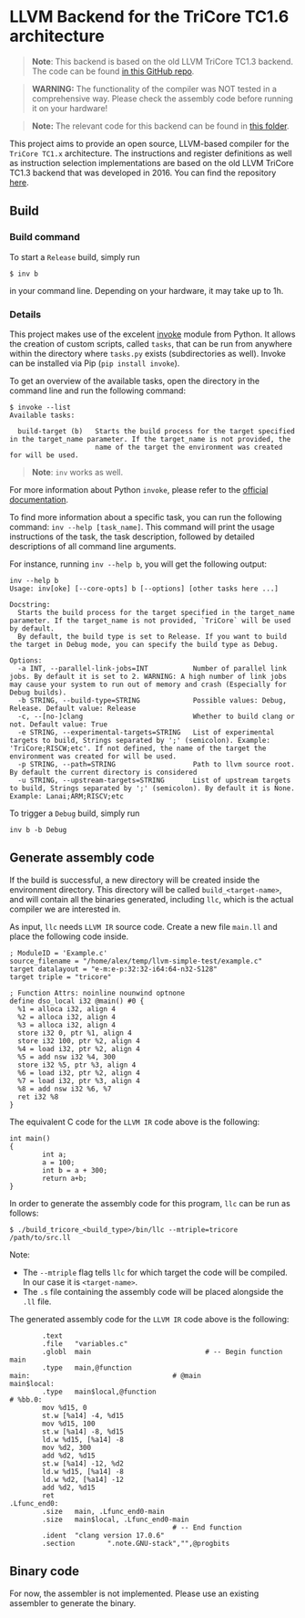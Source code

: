 # LLVM Backend for the TriCore TC1.6 architecture
> **Note**: This backend is based on the old LLVM TriCore TC1.3 backend. The code can be found [in this GitHub repo](https://github.com/TriDis/llvm-tricore).

> **WARNING:** The functionality of the compiler was NOT tested in a comprehensive way. Please check the assembly code before running it on your hardware! 

> **Note:** The relevant code for this backend can be found in [this folder](llvm/lib/Target/TriCore/).

This project aims to provide an open source, LLVM-based compiler for the `TriCore TC1.x` architecture. The instructions and register definitions as well as instruction selection implementations are based on the old LLVM TriCore TC1.3 backend that was developed in 2016. You can find the repository [here](https://github.com/TriDis/llvm-tricore).

## Build
### Build command
To start a `Release` build, simply run
```
$ inv b
``` 
in your command line. Depending on your hardware, it may take up to 1h.

### Details

This project makes use of the excelent [invoke](https://www.pyinvoke.org/) module from Python. It allows the creation of custom scripts, called `tasks`, that can be run from anywhere within the directory where `tasks.py` exists (subdirectories as well). Invoke can be installed via Pip (`pip install invoke`).

To get an overview of the available tasks, open the directory in the command line and run the following command:
```
$ invoke --list
Available tasks:

  build-target (b)   Starts the build process for the target specified in the target_name parameter. If the target_name is not provided, the
                     name of the target the environment was created for will be used.
```
>**Note**: `inv` works as well.

For more information about Python `invoke`, please refer to the [official documentation](https://docs.pyinvoke.org/en/stable/).

To find more information about a specific task, you can run the following command: `inv --help [task_name]`. This command will print the usage instructions of the task, the task description, followed by detailed descriptions of all command line arguments.

For instance, running `inv --help b`, you will get the following output:
```
inv --help b
Usage: inv[oke] [--core-opts] b [--options] [other tasks here ...]

Docstring:
  Starts the build process for the target specified in the target_name parameter. If the target_name is not provided, `TriCore` will be used by default.
  By default, the build type is set to Release. If you want to build the target in Debug mode, you can specify the build type as Debug.

Options:
  -a INT, --parallel-link-jobs=INT           Number of parallel link jobs. By default it is set to 2. WARNING: A high number of link jobs may cause your system to run out of memory and crash (Especially for Debug builds).
  -b STRING, --build-type=STRING             Possible values: Debug, Release. Default value: Release
  -c, --[no-]clang                           Whether to build clang or not. Default value: True
  -e STRING, --experimental-targets=STRING   List of experimental targets to build, Strings separated by ';' (semicolon). Example: 'TriCore;RISCW;etc'. If not defined, the name of the target the environment was created for will be used.
  -p STRING, --path=STRING                   Path to llvm source root. By default the current directory is considered
  -u STRING, --upstream-targets=STRING       List of upstream targets to build, Strings separated by ';' (semicolon). By default it is None. Example: Lanai;ARM;RISCV;etc
```
To trigger a `Debug` build, simply run 

```
inv b -b Debug
```

## Generate assembly code

If the build is successful, a new directory will be created inside the environment directory. This directory will be called `build_<target-name>`, and will contain all the binaries generated, including `llc`, which is the actual compiler we are interested in.

As input, `llc` needs `LLVM IR` source code. Create a new file `main.ll` and place the following code inside.
```
; ModuleID = 'Example.c'
source_filename = "/home/alex/temp/llvm-simple-test/example.c"
target datalayout = "e-m:e-p:32:32-i64:64-n32-S128"
target triple = "tricore"

; Function Attrs: noinline nounwind optnone
define dso_local i32 @main() #0 {
  %1 = alloca i32, align 4
  %2 = alloca i32, align 4
  %3 = alloca i32, align 4
  store i32 0, ptr %1, align 4
  store i32 100, ptr %2, align 4
  %4 = load i32, ptr %2, align 4
  %5 = add nsw i32 %4, 300
  store i32 %5, ptr %3, align 4
  %6 = load i32, ptr %2, align 4
  %7 = load i32, ptr %3, align 4
  %8 = add nsw i32 %6, %7
  ret i32 %8
}
```
The equivalent C code for the `LLVM IR` code above is the following:
```
int main()
{
        int a;
        a = 100;
        int b = a + 300;
        return a+b;
}
``` 

In order to generate the assembly code for this program, `llc` can be run as follows:

```
$ ./build_tricore_<build_type>/bin/llc --mtriple=tricore /path/to/src.ll
```

Note: 
  - The `--mtriple` flag tells `llc` for which target the code will be compiled. In our case it is `<target-name>`.
  - The `.s` file containing the assembly code will be placed alongside the `.ll` file.

The generated assembly code for the `LLVM IR` code above is the following:
```
        .text
        .file   "variables.c"
        .globl  main                            # -- Begin function main
        .type   main,@function
main:                                   # @main
main$local:
        .type   main$local,@function
# %bb.0:
        mov %d15, 0
        st.w [%a14] -4, %d15
        mov %d15, 100
        st.w [%a14] -8, %d15
        ld.w %d15, [%a14] -8
        mov %d2, 300
        add %d2, %d15
        st.w [%a14] -12, %d2
        ld.w %d15, [%a14] -8
        ld.w %d2, [%a14] -12
        add %d2, %d15
        ret
.Lfunc_end0:
        .size   main, .Lfunc_end0-main
        .size   main$local, .Lfunc_end0-main
                                        # -- End function
        .ident  "clang version 17.0.6"
        .section        ".note.GNU-stack","",@progbits
```

## Binary code
For now, the assembler is not implemented. Please use an existing assembler to generate the binary.
